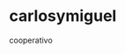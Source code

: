 # carlosymiguel
cooperativo
<html>
  <head>
    <title>
      Pagina web mas chula de ESPAÑA
      </title>
      </head>
  
  
  </html>
